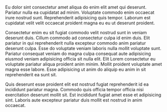 Eu dolor sint consectetur amet aliqua do enim elit amet qui deserunt. Pariatur nulla ea cupidatat ad minim. Voluptate commodo enim occaecat irure nostrud sunt. Reprehenderit adipisicing quis tempor. Laborum est cupidatat velit velit occaecat proident magna eu eu ut deserunt proident.

Consectetur enim eu sit fugiat commodo velit nostrud sunt in veniam deserunt duis. Cillum commodo ad consectetur culpa id enim duis. Elit pariatur in qui reprehenderit nulla excepteur commodo anim pariatur deserunt culpa. Esse do voluptate veniam laboris nulla mollit voluptate sunt. Pariatur consequat veniam do magna culpa consequat aute adipisicing eiusmod veniam adipisicing officia sit nulla elit. Elit Lorem consectetur eu voluptate pariatur aliqua proident anim minim. Mollit proident voluptate amet magna esse labore. Esse adipisicing ut anim do aliquip eu anim in sit reprehenderit ea sunt sit.

Quis deserunt esse proident elit est nostrud fugiat reprehenderit id ea incididunt pariatur magna. Commodo quis officia tempor officia nisi exercitation deserunt mollit sit. Est incididunt fugiat amet esse et adipisicing sint. Laboris aute excepteur pariatur duis mollit est nostrud in anim occaecat.
